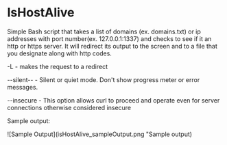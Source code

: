 # IsHostAlive

Simple Bash script that takes a list of domains (ex. domains.txt) or ip addresses with port number(ex. 127.0.0.1:1337) and checks to see if it an http or https server. It will redirect its output to the screen and to a file that you designate along with http codes.

-L - makes the request to a redirect

--silent-- - Silent or quiet mode. Don't show progress meter or error messages.

--insecure - This option allows curl to proceed and operate even for server connections otherwise considered insecure

Sample output:

![Sample Output](isHostAlive_sampleOutput.png "Sample output)
